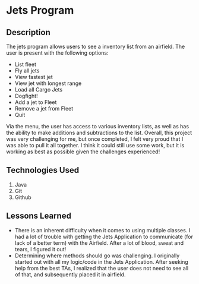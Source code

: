 # Jets Program

## Description



The jets program allows users to see a inventory list from an airfield. The user is present with the following options:

- List fleet
- Fly all jets
- View fastest jet
- View jet with longest range
- Load all Cargo Jets
- Dogfight!
- Add a jet to Fleet
- Remove a jet from Fleet
- Quit

Via the menu, the user has access to various inventory lists, as well as has the ability to make additions and subtractions to the list. Overall, this project was very challenging for me, but once completed, I felt very proud that I was able to pull it all together. I think it could still use some work, but it is working as best as possible given the challenges experienced!


## Technologies Used
1. Java
2. Git
3. Github


## Lessons Learned
- There is an inherent difficulty when it comes to using multiple classes. I had a lot of trouble with getting the Jets Application to communicate (for lack of a better term) with the Airfield. After a lot of blood, sweat and tears, I figured it out!
- Determining where methods should go was challenging. I originally started out with all my logic/code in the Jets Application. After seeking help from the best TAs, I realized that the user does not need to see all of that, and subsequently placed it in airfield. 